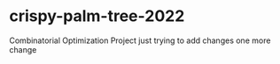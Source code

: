 # crispy-palm-tree-2022
Combinatorial Optimization Project
just trying to add changes
one more change
